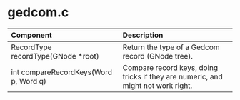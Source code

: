 # gedcom.c

|Component|Description|
|:---|:---|
|RecordType recordType(GNode *root)|Return the type of a Gedcom record (GNode tree).|
|int compareRecordKeys(Word p, Word q)|Compare record keys, doing tricks if they are numeric, and might not work right.|